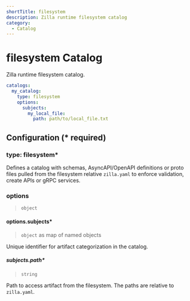 ```yaml
---
shortTitle: filesystem
description: Zilla runtime filesystem catalog
category:
  - Catalog
---
```


# filesystem Catalog

Zilla runtime filesystem catalog.

```yaml {2}
catalogs:
  my_catalog:
    type: filesystem
    options:
      subjects:
        my_local_file:
          path: path/to/local_file.txt
```

## Configuration (\* required)

### type: filesystem\*

Defines a catalog with schemas, AsyncAPI/OpenAPI definitions or proto files pulled from the filesystem relative `zilla.yaml` to enforce validation, create APIs or gRPC services.

### options

> `object`

#### options.subjects\*

> `object` as map of named objects

Unique identifier for artifact categorization in the catalog.

##### subjects.path\*

> `string`

Path to access artifact from the filesystem. The paths are relative to `zilla.yaml`.
